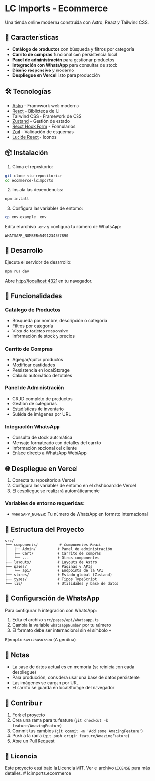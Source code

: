 # LC Imports - Ecommerce

Una tienda online moderna construida con Astro, React y Tailwind CSS.

## 🚀 Características

- **Catálogo de productos** con búsqueda y filtros por categoría
- **Carrito de compras** funcional con persistencia local
- **Panel de administración** para gestionar productos
- **Integración con WhatsApp** para consultas de stock
- **Diseño responsive** y moderno
- **Despliegue en Vercel** listo para producción

## 🛠️ Tecnologías

- [Astro](https://astro.build/) - Framework web moderno
- [React](https://reactjs.org/) - Biblioteca de UI
- [Tailwind CSS](https://tailwindcss.com/) - Framework de CSS
- [Zustand](https://github.com/pmndrs/zustand) - Gestión de estado
- [React Hook Form](https://react-hook-form.com/) - Formularios
- [Zod](https://zod.dev/) - Validación de esquemas
- [Lucide React](https://lucide.dev/) - Iconos

## 📦 Instalación

1. Clona el repositorio:
```bash
git clone <tu-repositorio>
cd ecommerce-lcimports
```

2. Instala las dependencias:
```bash
npm install
```

3. Configura las variables de entorno:
```bash
cp env.example .env
```

Edita el archivo `.env` y configura tu número de WhatsApp:
```
WHATSAPP_NUMBER=5491234567890
```

## 🚀 Desarrollo

Ejecuta el servidor de desarrollo:

```bash
npm run dev
```

Abre [http://localhost:4321](http://localhost:4321) en tu navegador.

## 📱 Funcionalidades

### Catálogo de Productos
- Búsqueda por nombre, descripción o categoría
- Filtros por categoría
- Vista de tarjetas responsive
- Información de stock y precios

### Carrito de Compras
- Agregar/quitar productos
- Modificar cantidades
- Persistencia en localStorage
- Cálculo automático de totales

### Panel de Administración
- CRUD completo de productos
- Gestión de categorías
- Estadísticas de inventario
- Subida de imágenes por URL

### Integración WhatsApp
- Consulta de stock automática
- Mensaje formateado con detalles del carrito
- Información opcional del cliente
- Enlace directo a WhatsApp Web/App

## 🌐 Despliegue en Vercel

1. Conecta tu repositorio a Vercel
2. Configura las variables de entorno en el dashboard de Vercel
3. El despliegue se realizará automáticamente

### Variables de entorno requeridas:
- `WHATSAPP_NUMBER`: Tu número de WhatsApp en formato internacional

## 📁 Estructura del Proyecto

```
src/
├── components/          # Componentes React
│   ├── Admin/          # Panel de administración
│   ├── Cart/           # Carrito de compras
│   └── ...             # Otros componentes
├── layouts/            # Layouts de Astro
├── pages/              # Páginas y APIs
│   └── api/            # Endpoints de la API
├── stores/             # Estado global (Zustand)
├── types/              # Tipos TypeScript
└── lib/                # Utilidades y base de datos
```

## 🔧 Configuración de WhatsApp

Para configurar la integración con WhatsApp:

1. Edita el archivo `src/pages/api/whatsapp.ts`
2. Cambia la variable `whatsappNumber` por tu número
3. El formato debe ser internacional sin el símbolo `+`

Ejemplo: `5491234567890` (Argentina)

## 📝 Notas

- La base de datos actual es en memoria (se reinicia con cada despliegue)
- Para producción, considera usar una base de datos persistente
- Las imágenes se cargan por URL
- El carrito se guarda en localStorage del navegador

## 🤝 Contribuir

1. Fork el proyecto
2. Crea una rama para tu feature (`git checkout -b feature/AmazingFeature`)
3. Commit tus cambios (`git commit -m 'Add some AmazingFeature'`)
4. Push a la rama (`git push origin feature/AmazingFeature`)
5. Abre un Pull Request

## 📄 Licencia

Este proyecto está bajo la Licencia MIT. Ver el archivo `LICENSE` para más detalles.
#   l c i m p o r t s . e c o m m e r c e  
 